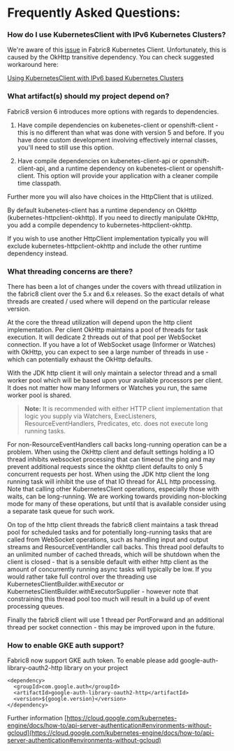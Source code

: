 # Frequently Asked Questions:

### How do I use KubernetesClient with IPv6 Kubernetes Clusters?
We're aware of this [issue](https://github.com/fabric8io/kubernetes-client/issues/2632) in Fabric8 Kubernetes Client. Unfortunately, this is caused by the OkHttp transitive dependency. You can check suggested workaround here:

[Using KubernetesClient with IPv6 based Kubernetes Clusters](./KubernetesClientWithIPv6Clusters.md)

### What artifact(s) should my project depend on?
Fabric8 version 6 introduces more options with regards to dependencies.

1. Have compile dependencies on kubenetes-client or openshift-client - this is no different than what was done with version 5 and before.  If you have done custom development involving effectively internal classes, you'll need to still use this option.

2. Have compile dependencies on kubenetes-client-api or openshift-client-api, and a runtime dependency on kubenetes-client or openshift-client.  This option will provide your application with a cleaner compile time classpath.

Further more you will also have choices in the HttpClient that is utilized.  

By default kubenetes-client has a runtime dependency on OkHttp (kubernetes-httpclient-okhttp).  If you need to directly manipulate OkHttp, you add a compile dependency to kubernetes-httpclient-okhttp.  

If you wish to use another HttpClient implementation typically you will exclude kubernetes-httpclient-okhttp and include the other runtime dependency instead.

### What threading concerns are there?

There has been a lot of changes under the covers with thread utilization in the fabric8 client over the 5.x and 6.x releases.  So the exact details of what threads are created / used where will depend on the particular release version.

At the core the thread utilization will depend upon the http client implementation.  Per client OkHttp maintains a pool of threads for task execution.  It will dedicate 2 threads out of that pool per WebSocket connection.  If you have a lot of WebSocket usage (Informer or Watches) with OkHttp, you can expect to see a large number of threads in use - which can potentially exhaust the OkHttp defaults.

With the JDK http client it will only maintain a selector thread and a small worker pool which will be based upon your available processors per client.  It does not matter how many Informers or Watches you run, the same worker pool is shared.

> **Note:** It is recommended with either HTTP client implementation that logic you supply via Watchers, ExecListeners, ResourceEventHandlers, Predicates, etc. does not execute long running tasks. 

For non-ResourceEventHandlers call backs long-running operation can be a problem.  When using the OkHttp client and default settings holding a IO thread inhibits websocket processing that can timeout the ping and may prevent additional requests since the okhttp client defaults to only 5 concurrent requests per host.  When using the JDK http client the long running task will inhibit the use of that IO thread for ALL http processing.  Note that calling other KubernetesClient operations, especially those with waits, can be long-running.  We are working towards providing non-blocking mode for many of these operations, but until that is available consider using a separate task queue for such work.

On top of the http client threads the fabric8 client maintains a task thread pool for scheduled tasks and for potentially long-running tasks that are called from WebSocket operations, such as handling input and output streams and ResourceEventHandler call backs.  This thread pool defaults to an unlimited number of cached threads, which will be shutdown when the client is closed - that is a sensible default with either http client as the amount of concurrently running async tasks will typically be low.  If you would rather take full control over the threading use KubernetesClientBuilder.withExecutor or KubernetesClientBuilder.withExecutorSupplier - however note that constraining this thread pool too much will result in a build up of event processing queues.

Finally the fabric8 client will use 1 thread per PortForward and an additional thread per socket connection - this may be improved upon in the future.

### How to enable GKE auth support?
Fabric8 now support GKE auth token. To enable please add google-auth-library-oauth2-http library on your project

    <dependency>
      <groupId>com.google.auth</groupId>
      <artifactId>google-auth-library-oauth2-http</artifactId>
      <version>${google.version}</version>
    </dependency>

Further information [https://cloud.google.com/kubernetes-engine/docs/how-to/api-server-authentication#environments-without-gcloud](https://cloud.google.com/kubernetes-engine/docs/how-to/api-server-authentication#environments-without-gcloud)
